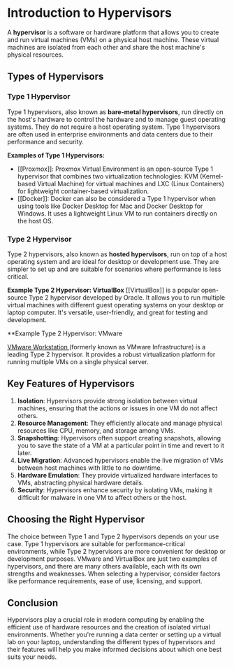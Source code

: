 # Introduction to Hypervisors 
A **hypervisor** is a software or hardware platform that allows you to create and run virtual machines (VMs) on a physical host machine. These virtual machines are isolated from each other and share the host machine's physical resources. 
## Types of Hypervisors 
### Type 1 Hypervisor 
Type 1 hypervisors, also known as **bare-metal hypervisors**, run directly on the host's hardware to control the hardware and to manage guest operating systems. They do not require a host operating system. Type 1 hypervisors are often used in enterprise environments and data centers due to their performance and security. 

**Examples of Type 1 Hypervisors:**

- [[Proxmox]]: Proxmox Virtual Environment is an open-source Type 1 hypervisor that combines two virtualization technologies: KVM (Kernel-based Virtual Machine) for virtual machines and LXC (Linux Containers) for lightweight container-based virtualization.
- [[Docker]]: Docker can also be considered a Type 1 hypervisor when using tools like Docker Desktop for Mac and Docker Desktop for Windows. It uses a lightweight Linux VM to run containers directly on the host OS.
### Type 2 Hypervisor 
Type 2 hypervisors, also known as **hosted hypervisors**, run on top of a host operating system and are ideal for desktop or development use. They are simpler to set up and are suitable for scenarios where performance is less critical. 

**Example Type 2 Hypervisor: VirtualBox** 
[[VirtualBox]] is a popular open-source Type 2 hypervisor developed by Oracle. It allows you to run multiple virtual machines with different guest operating systems on your desktop or laptop computer. It's versatile, user-friendly, and great for testing and development. 

**Example Type 2 Hypervisor: VMware

[VMware Workstation ](obsidian://open?vault=tech&file=infra%2FVMware%20Workstation) (formerly known as VMware Infrastructure) is a leading Type 2 hypervisor. It provides a robust virtualization platform for running multiple VMs on a single physical server. 
## Key Features of Hypervisors 
1. **Isolation**: Hypervisors provide strong isolation between virtual machines, ensuring that the actions or issues in one VM do not affect others. 
2. **Resource Management**: They efficiently allocate and manage physical resources like CPU, memory, and storage among VMs. 
3. **Snapshotting**: Hypervisors often support creating snapshots, allowing you to save the state of a VM at a particular point in time and revert to it later. 
4. **Live Migration**: Advanced hypervisors enable the live migration of VMs between host machines with little to no downtime. 
5. **Hardware Emulation**: They provide virtualized hardware interfaces to VMs, abstracting physical hardware details. 
6. **Security**: Hypervisors enhance security by isolating VMs, making it difficult for malware in one VM to affect others or the host. 
## Choosing the Right Hypervisor 
The choice between Type 1 and Type 2 hypervisors depends on your use case. Type 1 hypervisors are suitable for performance-critical environments, while Type 2 hypervisors are more convenient for desktop or development purposes. VMware and VirtualBox are just two examples of hypervisors, and there are many others available, each with its own strengths and weaknesses. When selecting a hypervisor, consider factors like performance requirements, ease of use, licensing, and support. 
## Conclusion 
Hypervisors play a crucial role in modern computing by enabling the efficient use of hardware resources and the creation of isolated virtual environments. Whether you're running a data center or setting up a virtual lab on your laptop, understanding the different types of hypervisors and their features will help you make informed decisions about which one best suits your needs.